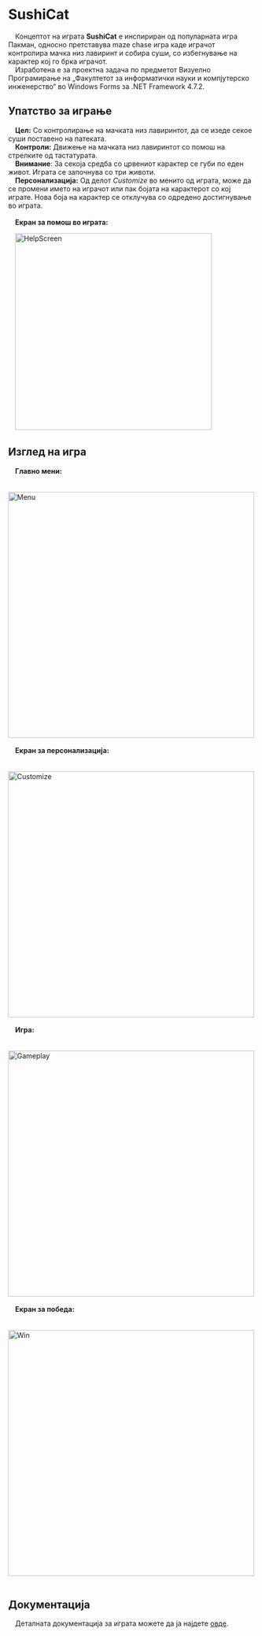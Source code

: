 # SushiCat

&emsp;Концептот на играта **SushiCat** е инспириран од популарната игра Пакман, односно претставува maze chase игра каде играчот контролира мачка низ лавиринт и собира суши, со избегнување на карактер кој го брка играчот.<br /> &emsp;Изработена е за проектна задача по предметот Визуелно Програмирање на „Факултетот за информатички науки и компјутерско инженерство“ во Windows Forms за .NET Framework 4.7.2.

## Упатство за играње

&emsp;**Цел:** Со контролирање на мачката низ лавиринтот, да се изеде секое суши поставено на патеката.<br />
&emsp;**Контроли:** Движење на мачката низ лавиринтот со помош на стрелките од тастатурата.<br />
&emsp;**Внимание**: За секоја средба со црвениот карактер се губи по еден живот.  Играта се започнува со три животи.<br />
&emsp;**Персонализација:** Од делот *Customize* во менито од играта, може да се промени името на играчот или пак бојата на карактерот со кој играте. Нова боја на карактер се отклучува со одредено достигнување во играта.<br /><br/>
&emsp;**Екран за помош во играта:** <br/>
                           
&emsp;<img src="https://user-images.githubusercontent.com/82838042/177001722-5cef050c-2507-4578-b839-03a3f5427ce9.jpg" alt="HelpScreen" width="400"/><br/>

## Изглед на игра
&emsp;**Главно мени:** <br/>                            
&emsp;<img src="https://user-images.githubusercontent.com/82838042/177001691-b42fe4d0-8dd1-475c-912e-faf73bbee636.jpg" alt="Menu" width="500"/><br /><br/>
&emsp;**Екран за персонализација:** <br/>                           
&emsp;<img src="https://user-images.githubusercontent.com/82838042/177001735-0b2e4aaf-ebd3-4906-90cf-aa6ce2235bc8.jpg" alt="Customize" width="500"/> <br /><br/>
&emsp;**Игра:** <br/>                           
&emsp;<img src="https://user-images.githubusercontent.com/82838042/177001744-058340d0-d9d7-4834-a157-e25e77b453f4.jpg" alt="Gameplay" width="500"/> <br /><br/>
&emsp;**Екран за победа:** <br/>                           
&emsp;<img src="https://user-images.githubusercontent.com/82838042/177001761-5b7155d9-2301-4b4b-a294-eb460e9b22a6.jpg" alt="Win" width="500"/> <br /><br/>
## Документација
&emsp;Деталната документација за играта можете да ја најдете <a href="https://github.com/marijagjorgjieva/SushiCat/wiki">овде</a>.
